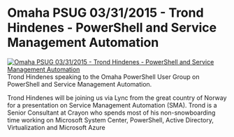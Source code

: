 # Omaha PSUG  03/31/2015 - Trond Hindenes - PowerShell and Service Management Automation

[![Omaha PSUG  03/31/2015 - Trond Hindenes - PowerShell and Service Management Automation](https://i2.ytimg.com/vi/eLKZ0GWAO10/hqdefault.jpg "Omaha PSUG  03/31/2015 - Trond Hindenes - PowerShell and Service Management Automation")](https://www.youtube.com/watch?v=eLKZ0GWAO10)
Trond Hindenes speaking to the Omaha PowerShell User Group on PowerShell and Service Management Automation.

Trond Hindenes will be joining us via Lync from the great country of Norway for a presentation on Service Management Automation (SMA).  Trond is a Senior Consultant at Crayon who spends most of his non-snowboarding time working on Microsoft System Center, PowerShell, Active Directory, Virtualization and Microsoft Azure


